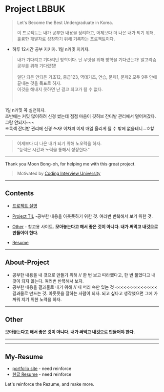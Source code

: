 # Project LBBUK
 > Let's Become the Best Undergraduate in Korea.
 > 
 > 이 프로젝트는 내가 공부한 내용을 정리하고, 어제보다 더 나은 내가 되기 위해, 훌륭한 개발자로 성장하기 위해 기록하는 프로젝트이다.
 
 
 * 하루 12시간 공부 지키자. 1일 n커밋 지키자. <br>
> 내가 기다리고 기다리던 방학이다. 난 무엇을 위해 방학을 기다렸는가! 알고리즘 공부를 위해 기다렸징!<br><br>
일단 되든 안되든 기초12, 중급123, 역테기초, 연습, 문제1, 문제2 모두 9주 안에 끝내는 것을 목표로 하자.<br>
이것을 해내지 못하면 난 결코 최고가 될 수 없다. <br><br><br>

1일 n커밋 꼭 실천하자. <br>
초반에는 커밋 많이하려 신경 썼는데 점점 마음이 깃허브 잔디밭 관리에서 멀어져갔다. 그람 안되지~~~ <br>
초록색 잔디밭 관리에 신경 쓰자! 어차피 이제 매일 올리게 될 수 밖에 없을테니...흐핳
 
 
 ---
 
 > 어제보다 더 나은 내가 되기 위해 노오력을 하자.                         
 > "능력은 시간과 노력을 통해서 성장한다."                                             
 
---

Thank you Moon Bong-oh, for helping me with this great project.

> Motivated by [Coding Interview University](https://github.com/jwasham/coding-interview-university/blob/master/translations/README-ko.md)  

---
## Contents
* [프로젝트 설명](#About-Project)

* [Project TIL](https://github.com/seoyeongo/project-TIL) -공부한 내용을 아웃풋하기 위한 것. 여러번 반복해서 보기 위한 것.

* [Other](#Other) - 참고용 사이트. **모아놓는다고 해서 좋은 것이 아니다. 내가 써먹고 내것으로 만들어야 한다.**

* [Resume](#My-Resume)
---
## About-Project
+ 공부한 내용을 내 것으로 만들기 위해
                    // 한 번 보고 따라했다고, 한 번 풀었다고 내 것이 되지 않는다. 여러번 반복해서 보자.
+ 공부한 내용을 결과물로 내기 위해
                   // 내 머리 속만 있는 것 <<<<<<<<<<<<<<< 결과물로 만드는 것. 아웃풋을 잘하는 사람이 되자. 되고 싶다고 생각했으면 그에 가까워 지기 위한 노력을 하자.



---

## Other 
**모아놓는다고 해서 좋은 것이 아니다. 내가 써먹고 내것으로 만들어야 한다.**


---
---

## My-Resume

* [portfolio site](https://seoyeongo.site)  - need reinforce
* [한글 Resume](/Resume/Resume.pdf) - need reinforce

Let's reinforce the Rezume, and make more.
